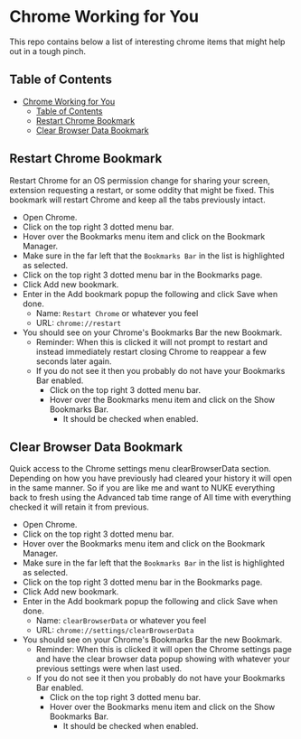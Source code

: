 # Chrome Working for You

This repo contains below a list of interesting chrome items that might help out in a tough pinch.

## Table of Contents

- [Chrome Working for You](#chrome-working-for-you)
  - [Table of Contents](#table-of-contents)
  - [Restart Chrome Bookmark](#restart-chrome-bookmark)
  - [Clear Browser Data Bookmark](#clear-browser-data-bookmark)

## Restart Chrome Bookmark

Restart Chrome for an OS permission change for sharing your screen, extension requesting a restart, or some oddity that might be fixed. This bookmark will restart Chrome and keep all the tabs previously intact.

- Open Chrome.
- Click on the top right 3 dotted menu bar.
- Hover over the Bookmarks menu item and click on the Bookmark Manager.
- Make sure in the far left that the `Bookmarks Bar` in the list is highlighted as selected.
- Click on the top right 3 dotted menu bar in the Bookmarks page.
- Click Add new bookmark.
- Enter in the Add bookmark popup the following and click Save when done.
  - Name: `Restart Chrome` or whatever you feel
  - URL: `chrome://restart`
- You should see on your Chrome's Bookmarks Bar the new Bookmark.
  - Reminder: When this is clicked it will not prompt to restart and instead immediately restart closing Chrome to reappear a few seconds later again.
  - If you do not see it then you probably do not have your Bookmarks Bar enabled.
    - Click on the top right 3 dotted menu bar.
    - Hover over the Bookmarks menu item and click on the Show Bookmarks Bar.
      - It should be checked when enabled.

## Clear Browser Data Bookmark

Quick access to the Chrome settings menu clearBrowserData section. Depending on how you have previously had cleared your history it will open in the same manner. So if you are like me and want to NUKE everything back to fresh using the Advanced tab time range of All time with everything checked it will retain it from previous.

- Open Chrome.
- Click on the top right 3 dotted menu bar.
- Hover over the Bookmarks menu item and click on the Bookmark Manager.
- Make sure in the far left that the `Bookmarks Bar` in the list is highlighted as selected.
- Click on the top right 3 dotted menu bar in the Bookmarks page.
- Click Add new bookmark.
- Enter in the Add bookmark popup the following and click Save when done.
  - Name: `clearBrowserData` or whatever you feel
  - URL: `chrome://settings/clearBrowserData`
- You should see on your Chrome's Bookmarks Bar the new Bookmark.
  - Reminder: When this is clicked it will open the Chrome settings page and have the clear browser data popup showing with whatever your previous settings were when last used.
  - If you do not see it then you probably do not have your Bookmarks Bar enabled.
    - Click on the top right 3 dotted menu bar.
    - Hover over the Bookmarks menu item and click on the Show Bookmarks Bar.
      - It should be checked when enabled.
